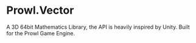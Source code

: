 # Prowl.Vector
 A 3D 64bit Mathematics Library, the API is heavily inspired by Unity. Built for the Prowl Game Engine.
